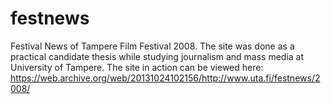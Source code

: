 # festnews
Festival News of Tampere Film Festival 2008. The site was done as a practical candidate thesis while studying journalism and mass media at University of Tampere.
The site in action can be viewed here: https://web.archive.org/web/20131024102156/http://www.uta.fi/festnews/2008/
